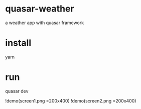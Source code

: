 # quasar-weather
a weather app with quasar framework

# install
yarn 

# run 
quasar dev 


!demo(screen1.png =200x400)
!demo(screen2.png =200x400)

